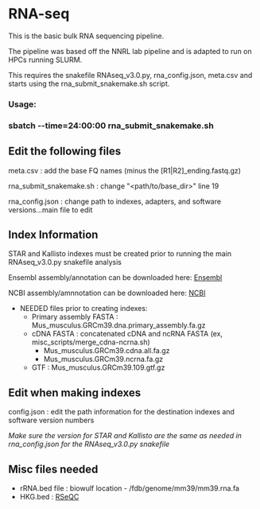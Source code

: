 # RNA-seq
This is the basic bulk RNA sequencing pipeline.

The pipeline was based off the NNRL lab pipeline and is adapted to run on HPCs running SLURM.

This requires the snakefile RNAseq_v3.0.py, rna_config.json, meta.csv and starts using the rna_submit_snakemake.sh script.

### Usage: 
### sbatch --time=24:00:00 rna_submit_snakemake.sh


## Edit the following files ##
meta.csv : add the base FQ names (minus the [R1|R2]_ending.fastq.gz)

rna_submit_snakemake.sh : change "<path/to/base_dir>" line 19

rna_config.json : change path to indexes, adapters, and software versions...main file to edit

## Index Information ##

STAR and Kallisto indexes must be created prior to running the main RNAseq_v3.0.py snakefile analysis

Ensembl assembly/annotation can be downloaded here: [Ensembl](https://ftp.ensembl.org/pub/current_fasta/)

NCBI assembly/amnnotation can be downloaded here: [NCBI](https://ftp.ncbi.nlm.nih.gov/genomes/refseq/vertebrate_mammalian/Mus_musculus/)

* NEEDED files prior to creating indexes:
    + Primary assembly FASTA : Mus_musculus.GRCm39.dna.primary_assembly.fa.gz
    + cDNA FASTA : concatenated cDNA and ncRNA FASTA (ex, misc_scripts/merge_cdna-ncrna.sh)
        - Mus_musculus.GRCm39.cdna.all.fa.gz
        - Mus_musculus.GRCm39.ncrna.fa.gz
    + GTF : Mus_musculus.GRCm39.109.gtf.gz


## Edit when making indexes ##
config.json : edit the path information for the destination indexes and software version numbers

*Make sure the version for STAR and Kallisto are the same as needed in rna_config.json for the RNAseq_v3.0.py snakefile*


## Misc files needed ##
* rRNA.bed file : biowulf location - /fdb/genome/mm39/mm39.rna.fa
* HKG.bed : [RSeQC](https://sourceforge.net/projects/rseqc/files/BED/Mouse_Mus_musculus/)
